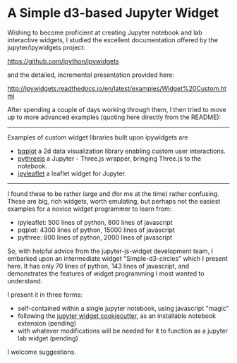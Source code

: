 # A Simple d3-based Jupyter Widget

Wishing to become proficient at creating Jupyter notebook and lab interactive widgets,
I studied the excellent documentation offered by the jupyter/ipywidgets project:

  https://github.com/ipython/ipywidgets

and the detailed, incremental presentation provided here:

  http://ipywidgets.readthedocs.io/en/latest/examples/Widget%20Custom.html

After spending a couple of days working through them, I then tried to move up to more advanced examples (quoting here directly from the README):

<hr>
Examples of custom widget libraries built upon ipywidgets are

- [bqplot](https://github.com/bloomberg/bqplot) a 2d data visualization library
  enabling custom user interactions.
- [pythreejs](https://github.com/jovyan/pythreejs) a Jupyter - Three.js wrapper,
  bringing Three.js to the notebook.
- [ipyleaflet](https://github.com/ellisonbg/ipyleaflet) a leaflet widget for Jupyter.

<hr>

I found these to be rather large and (for me at the time) rather confusing.   These
are big, rich widgets, worth emulating, but perhaps not the easiest examples for a
novice widget programmer to learn from:

  - ipyleaflet:  500 lines of python, 800 lines of javascript
  - pqplot: 4300 lines of python, 15000 lines of javascript
  - pythree: 800 lines of python, 2000 lines of javascript

So, with helpful advice from the jupyter-js-widget development team, I embarked upon
an intermediate widget "Simple-d3-circles" which I present here.  It has only 70 lines of python,
143 lines of javascript, and demonstrates the features of widget programming I most wanted to understand.

I present it in three forms:

 - self-contained within a single jupyter notebook, using javascript "magic"
 - following the [jupyter widget cookiecutter](https://github.com/jupyter/widget-cookiecutter),
   as an installable notebook extension (pending)
 - with whatever modifications will be needed for it to function as a jupyter lab widget (pending)

I welcome suggestions.
